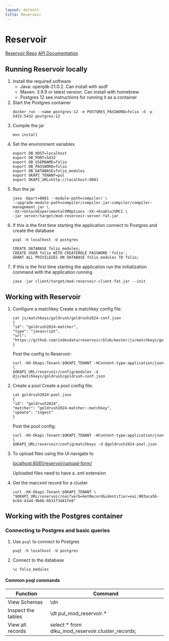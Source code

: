```yaml
---
layout: default
title: Reservoir
---
```

# Reservoir
[Reservoir Repo](https://github.com/indexdata/reservoir)
[API Documentation](https://s3.amazonaws.com/indexdata-docs/api/reservoir/reservoir.html)

## Running Reservoir locally

1. Install the required software
    * Java: openjdk-21.0.2. Can install with asdf
    * Maven: 3.9.9 or latest version. Can install with homebrew
    * Postgres 12 see instructions for running it as a container
2. Start the Postgres container
    ```
    docker run --name postgres-12 -e POSTGRES_PASSWORD=folio -d -p 5432:5432 postgres:12
    ```
3. Compile the jar
    ```
    mvn install
    ```
4. Set the environment variables
    ```
    export DB_HOST=localhost
    export DB_PORT=5432
    export DB_USERNAME=folio
    export DB_PASSWORD=folio
    export DB_DATABASE=folio_modules
    export OKAPI_TENANT=pul
    export OKAPI_URL=http://localhost:8081
    ```
5. Run the jar
    ```
    java -Dport=8081 --module-path=compiler/ \
   --upgrade-module-path=compiler/compiler.jar:compiler/compiler-management.jar \
   -XX:+UnlockExperimentalVMOptions -XX:+EnableJVMCI \
   -jar server/target/mod-reservoir-server-fat.jar
    ```
6. If this is the first time starting the application connect to Postgres and create the database
    ```
    psql -h localhost -U postgres

    CREATE DATABASE folio_modules;
    CREATE USER folio WITH CREATEROLE PASSWORD 'folio';
    GRANT ALL PRIVILEGES ON DATABASE folio_modules TO folio;
    ```
7. If this is the first time starting the application run the initialization command with the application running
    ```
    java -jar client/target/mod-reservoir-client-fat.jar --init
    ```

## Working with Reservoir

1. Configure a matchkey
    Create a matchkey config file:
    ```
    cat js/matchkeys/goldrush/goldrush2024-conf.json
    {
    "id": "goldrush2024-matcher",
    "type": "javascript",
    "url": "https://github.com/indexdata/reservoir/blob/master/js/matchkeys/goldrush2024/goldrush.mjs"
    }
    ```
    Post the config to Reservoir:
    ```
    curl -HX-Okapi-Tenant:$OKAPI_TENANT -HContent-type:application/json \
    $OKAPI_URL/reservoir/config/modules -d @js/matchkeys/goldrush/goldrush-conf.json
    ```
2. Create a pool
    Create a pool config file:
    ```
    cat goldrush2024-pool.json
    {
    "id": "goldrush2024",
    "matcher": "goldrush2024-matcher::matchkey",
    "update": "ingest"
    }
    ```
    Post the pool config:
    ```
    curl -HX-Okapi-Tenant:$OKAPI_TENANT -HContent-type:application/json \
    $OKAPI_URL/reservoir/config/matchkeys -d @goldrush2024-pool.json
    ```
3. To upload files using the UI navigate to

    [localhost:8081/reservoir/upload-form/](http://localhost:8081/reservoir/upload-form/)

    Uploaded files need to have a .xml extension
4. Get the marcxml record for a cluster
    ```
    curl -HX-Okapi-Tenant:$OKAPI_TENANT \
    "$OKAPI_URL/reservoir/oai?verb=GetRecord&identifier=oai:003aca56-bc64-43a4-9b6b-6b31f3d41fe8"
    ```

## Working with the Postgres container

### Connecting to Postgres and basic queries

1. Use `psql` to connect to Postgres
    ```
    psql -h localhost -U postgres
    ```
2. Connect to the database
    ```
    \c folio_modules
    ```

#### Common psql commands
| Function           | Command                                           |
|--------------------|---------------------------------------------------|
| View Schemas       | \dn                                               |
| Inspect the tables | \dt pul_mod_reservoir.*                           |
| View all records   | select * from diku_mod_reservoir.cluster_records; |
